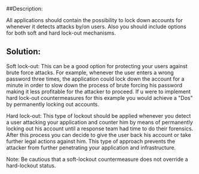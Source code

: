 ##Description:

All applications should contain the possibility to lock down accounts for whenever it
detects attacks by/on users. Also you should include options for both soft and hard
lock-out mechanisms.

## Solution:

Soft lock-out:
This can be a good option for protecting your users against brute force attacks.
For example, whenever the user enters a wrong password three times, the application could
lock down the account for a minute in order to slow down the process of brute forcing his
password making it less profitable for the attacker to proceed. If u were to implement
hard lock-out countermeasures for this example you would achieve a "Dos" by permanently
locking out accounts.

Hard lock-out:
This type of lockout should be applied whenever you detect a user attacking your
application and counter him by means of permanently locking out his account until a
response team had time to do their forensics. After this process you can decide to
give the user back his account or take further legal actions against him.
This type of approach prevents the attacker from further penetrating your application
and infrastructure.

Note: 
Be cautious that a soft-lockout countermeasure does not override a hard-lockout status.


